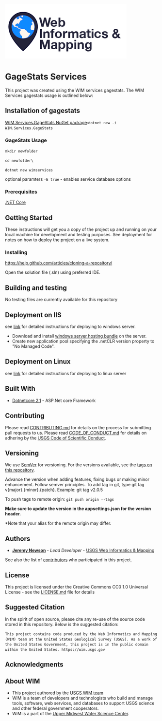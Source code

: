![WiM](wimlogo.png)

# GageStats Services
This project was created using the WIM services gagestats. The WIM Services gagestats usage is outlined below:
## Installation of gagestats
[WIM.Services.GageStats NuGet package](https://www.nuget.org/packages/WIM.Services.GageStats/):`dotnet new -i WIM.Services.GageStats`

### GageStats Usage
`mkdir newfolder`

`cd newfolder\`

`dotnet new wimservices`

optional paramters
 `-E true` - enables service database options
  

### Prerequisites

[.NET Core](https://www.microsoft.com/net/core#windowscmd)

## Getting Started

These instructions will get you a copy of the project up and running on your local machine for development and testing purposes. See deployment for notes on how to deploy the project on a live system.

### Installing

https://help.github.com/articles/cloning-a-repository/

Open the solution file (.sln) using preferred IDE.

## Building and testing

No testing files are currently available for this repository

## Deployment on IIS

see [link](https://docs.microsoft.com/en-us/aspnet/core/publishing/iis?tabs=aspnetcore2x)  for detailed instructions for deploying to windows server.

* Download and install [windows server hosting bundle](https://www.microsoft.com/net/download/core#/runtime) on the server.
* Create new application pool specifying the .netCLR version property to "No Managed Code".

## Deployment on Linux

see [link](https://docs.microsoft.com/en-us/aspnet/core/publishing/apache-proxy) for detailed instructions for deploying to linux server

## Built With

* [Dotnetcore 2.1](https://github.com/dotnet/core) - ASP.Net core Framework

## Contributing

Please read [CONTRIBUTING.md](./CONTRIBUTING.md) for details on the process for submitting pull requests to us. Please read [CODE_OF_CONDUCT.md](./CODE_OF_CONDUCT.md) for details on adhering by the [USGS Code of Scientific Conduct](https://www2.usgs.gov/fsp/fsp_code_of_scientific_conduct.asp).

## Versioning

We use [SemVer](http://semver.org/) for versioning. For the versions available, see the [tags on this repository](../../tags). 

Advance the version when adding features, fixing bugs or making minor enhancement. Follow semver principles. To add tag in git, type git tag v{major}.{minor}.{patch}. Example: git tag v2.0.5

To push tags to remote origin: `git push origin --tags`

**Make sure to update the version in the appsettings.json for the version header.**

*Note that your alias for the remote origin may differ.

## Authors

* **[Jeremy Newson](https://www.usgs.gov/staff-profiles/jeremy-k-newson)**  - *Lead Developer* - [USGS Web Informatics & Mapping](https://wim.usgs.gov/)

See also the list of [contributors](../../graphs/contributors) who participated in this project.

## License

This project is licensed under the Creative Commons CC0 1.0 Universal License - see the [LICENSE.md](LICENSE.md) file for details

## Suggested Citation

In the spirit of open source, please cite any re-use of the source code stored in this repository. Below is the suggested citation:

`This project contains code produced by the Web Informatics and Mapping (WIM) team at the United States Geological Survey (USGS). As a work of the United States Government, this project is in the public domain within the United States. https://wim.usgs.gov`

## Acknowledgments


## About WIM

* This project authored by the [USGS WIM team](https://wim.usgs.gov)
* WIM is a team of developers and technologists who build and manage tools, software, web services, and databases to support USGS science and other federal government cooperators.
* WiM is a part of the [Upper Midwest Water Science Center](https://www.usgs.gov/centers/wisconsin-water-science-center).
